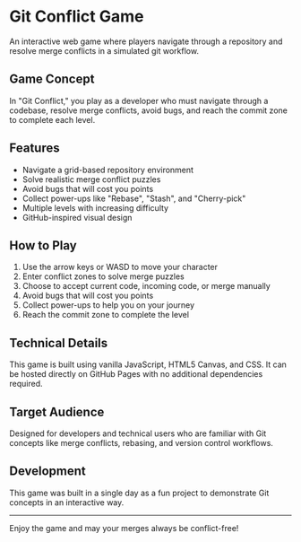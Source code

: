 # Git Conflict Game

An interactive web game where players navigate through a repository and resolve merge conflicts in a simulated git workflow.

## Game Concept

In "Git Conflict," you play as a developer who must navigate through a codebase, resolve merge conflicts, avoid bugs, and reach the commit zone to complete each level.

## Features

- Navigate a grid-based repository environment
- Solve realistic merge conflict puzzles
- Avoid bugs that will cost you points
- Collect power-ups like "Rebase", "Stash", and "Cherry-pick"
- Multiple levels with increasing difficulty
- GitHub-inspired visual design

## How to Play

1. Use the arrow keys or WASD to move your character
2. Enter conflict zones to solve merge puzzles
3. Choose to accept current code, incoming code, or merge manually
4. Avoid bugs that will cost you points
5. Collect power-ups to help you on your journey
6. Reach the commit zone to complete the level

## Technical Details

This game is built using vanilla JavaScript, HTML5 Canvas, and CSS. It can be hosted directly on GitHub Pages with no additional dependencies required.

## Target Audience

Designed for developers and technical users who are familiar with Git concepts like merge conflicts, rebasing, and version control workflows.

## Development

This game was built in a single day as a fun project to demonstrate Git concepts in an interactive way.

---

Enjoy the game and may your merges always be conflict-free!
